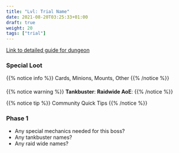 ```yaml
---
title: "Lvl: Trial Name"
date: 2021-08-20T03:25:33+01:00
draft: true
weight: 20
tags: ["trial"]
---
```

[Link to detailed guide for dungeon](#)

### Special Loot

{{% notice info %}}
Cards, Minions, Mounts, Other
{{% /notice %}}


####
{{% notice warning %}}
**Tankbuster**:
**Raidwide AoE**:
{{% /notice %}}

{{% notice tip %}}
Community Quick Tips
{{% /notice %}}

### Phase 1
* Any special mechanics needed for this boss?  
* Any tankbuster names?
* Any raid wide names?

